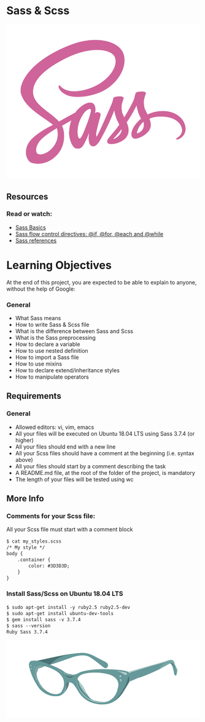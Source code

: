 # Sass & Scss
![image](readme.jpg)
## Resources

### Read or watch:

-    [Sass Basics](https://intranet.hbtn.io/rltoken/ldzfPCCEey7kfrkR89tcUg)
-    [Sass flow control directives: @if, @for, @each and @while](https://intranet.hbtn.io/rltoken/oWjlM7TkGP7DnhPNJ9xLqg)
-    [Sass references](https://intranet.hbtn.io/rltoken/kOzrMlsknQa2OoxhtAaNpQ)

# Learning Objectives
At the end of this project, you are expected to be able to explain to anyone, without the help of Google:

### General

-    What Sass means
-    How to write Sass & Scss file
-    What is the difference between Sass and Scss
-    What is the Sass preprocessing
-    How to declare a variable
-    How to use nested definition
-    How to import a Sass file
-    How to use mixins
-    How to declare extend/inheritance styles
-    How to manipulate operators

## Requirements
### General

-    Allowed editors: vi, vim, emacs
-    All your files will be executed on Ubuntu 18.04 LTS using Sass 3.7.4 (or higher)
-    All your files should end with a new line
-    All your Scss files should have a comment at the beginning (i.e. syntax above)
-    All your files should start by a comment describing the task
-    A README.md file, at the root of the folder of the project, is mandatory
-    The length of your files will be tested using wc

## More Info
### Comments for your Scss file:

All your Scss file must start with a comment block
```
$ cat my_styles.scss
/* My style */
body {
    .container {
        color: #3D3D3D;
    }
}
```

### Install Sass/Scss on Ubuntu 18.04 LTS
```
$ sudo apt-get install -y ruby2.5 ruby2.5-dev
$ sudo apt-get install ubuntu-dev-tools
$ gem install sass -v 3.7.4
$ sass --version
Ruby Sass 3.7.4
```
![image](readme2.jpg)